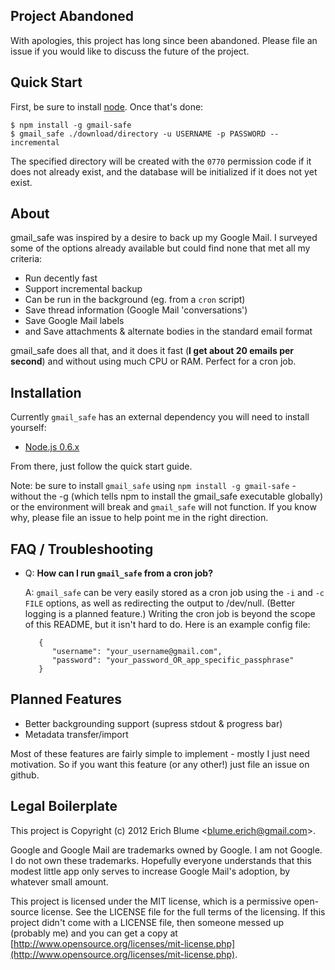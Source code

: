 Project Abandoned
-----------------

With apologies, this project has long since been abandoned. Please file an issue if you would like to discuss the future of the project.

Quick Start
-----------

First, be sure to install [node](http://nodejs.org/). Once that's done:

    $ npm install -g gmail-safe
    $ gmail_safe ./download/directory -u USERNAME -p PASSWORD --incremental

The specified directory will be created with the `0770` permission code if it does not already exist, and the database will be initialized if it does not yet exist.

About
-----

gmail_safe was inspired by a desire to back up my Google Mail. I surveyed some of the options already available but could find none that met all my criteria:

 - Run decently fast
 - Support incremental backup
 - Can be run in the background (eg. from a `cron` script)
 - Save thread information (Google Mail 'conversations')
 - Save Google Mail labels
 - and Save attachments & alternate bodies in the standard email format

gmail_safe does all that, and it does it fast (**I get about 20 emails per second**) and without using much CPU or RAM. Perfect for a cron job.

Installation
------------

Currently `gmail_safe` has an external dependency you will need to install yourself:

 - [Node.js 0.6.x](http://nodejs.org/)

From there, just follow the quick start guide.

Note: be sure to install `gmail_safe` using `npm install -g gmail-safe` - without the -g (which tells npm to install the gmail_safe executable globally) or the environment will break and `gmail_safe` will not function. If you know why, please file an issue to help point me in the right direction.

FAQ / Troubleshooting
---------------------

- Q: **How can I run `gmail_safe` from a cron job?**

  A: `gmail_safe` can be very easily stored as a cron job using the `-i` and
     `-c FILE` options, as well as redirecting the output to /dev/null. (Better
     logging is a planned feature.) Writing the cron job is beyond the scope
     of this README, but it isn't hard to do. Here is an example config file:

         {
            "username": "your_username@gmail.com",
            "password": "your_password_OR_app_specific_passphrase"
         }

Planned Features
-----------------

 - Better backgrounding support (supress stdout & progress bar)
 - Metadata transfer/import

Most of these features are fairly simple to implement - mostly I just need motivation. So if you want this feature (or any other!) just file an issue on github.

Legal Boilerplate
-----------------

This project is Copyright (c) 2012 Erich Blume &lt;blume.erich@gmail.com&gt;.

Google and Google Mail are trademarks owned by Google. I am not Google. I do not own these trademarks. Hopefully everyone understands that this modest little app only serves to increase Google Mail's adoption, by whatever small amount.

This project is licensed under the MIT license, which is a permissive open-source license. See the LICENSE file for the full terms of the licensing. If this project didn't come with a LICENSE file, then someone messed up (probably me) and you can get a copy at [http://www.opensource.org/licenses/mit-license.php](http://www.opensource.org/licenses/mit-license.php).
